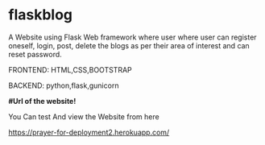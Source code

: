 # flaskblog

A Website using Flask Web framework where user where user can register oneself, login, post, delete the blogs as per their area of interest and can reset password.

FRONTEND: HTML,CSS,BOOTSTRAP

BACKEND: python,flask,gunicorn

**#Url of the website!**

You Can test And view the Website from here 

https://prayer-for-deployment2.herokuapp.com/
